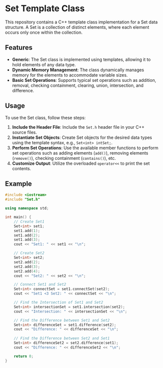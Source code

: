 # Set Template Class

This repository contains a C++ template class implementation for a Set data structure. A Set is a collection of distinct elements, where each element occurs only once within the collection.

## Features

- **Generic**: The Set class is implemented using templates, allowing it to hold elements of any data type.
- **Dynamic Memory Management**: The class dynamically manages memory for the elements to accommodate variable sizes.
- **Basic Set Operations**: Supports typical set operations such as addition, removal, checking containment, clearing, union, intersection, and difference.

## Usage

To use the Set class, follow these steps:

1. **Include the Header File**: Include the `Set.h` header file in your C++ source files.
2. **Instantiate Set Objects**: Create Set objects for the desired data types using the template syntax, e.g., `Set<int> intSet;`.
3. **Perform Set Operations**: Use the available member functions to perform set operations such as adding elements (`add()`), removing elements (`remove()`), checking containment (`contains()`), etc.
4. **Customize Output**: Utilize the overloaded `operator<<` to print the set contents.

## Example

```cpp
#include <iostream>
#include "Set.h"

using namespace std;

int main() {
    // Create Set1
    Set<int> set1;
    set1.add(1);
    set1.add(2);
    set1.add(3);
    cout << "Set1: " << set1 << "\n";

    // Create Set2
    Set<int> set2;
    set2.add(2);
    set2.add(3);
    set2.add(4);
    cout << "Set2: " << set2 << "\n";

    // Connect Set1 and Set2
    Set<int> connectSet = set1.connectSet(set2);
    cout << "Set1 <3 Set2: " << connectSet << "\n";

    // Find the Intersection of Set1 and Set2
    Set<int> intersectionSet = set1.intersection(set2);
    cout << "Intersection: " << intersectionSet << "\n";

    // Find the Difference between Set1 and Set2
    Set<int> differenceSet = set1.difference(set2);
    cout << "Difference: " << differenceSet << "\n";
    
    // Find the Difference between Set2 and Set1
    Set<int> differenceSet2 = set2.difference(set1);
    cout << "Difference: " << differenceSet2 << "\n";

    return 0;
}


